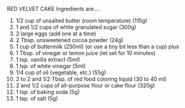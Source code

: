 RED VELVET CAKE Ingredients are....


1.   1/2 cup of unsalted butter (room temperature) (115g)
2.   1 and 1/2 cups of white granulated sugar (300g)
3.   2 large eggs (add one at a time)
4.   2 Tbsp. unsweetened cocoa powder (24g)
5.   1 cup of buttermilk (250ml) (or use a tiny bit less than a cup) plus
6.   1 Tbsp. of vinegar or lemon juice (let set for 10 minutes)
7.   1 tsp. vanilla extract (5ml)
8.   1 tsp. of white vinegar (5ml)
9.   1/4 cup of oil (vegetable, etc.) (55g)
10.  2 to 2 and 1/2 Tbsp. of red food coloring liquid (30 to 40 ml)
11.  2 and 1/2 cups of all-purpose flour or cake flour (320g)
12.  1 tsp. of baking soda (5g)
13.  1 tsp. of salt (5g) 